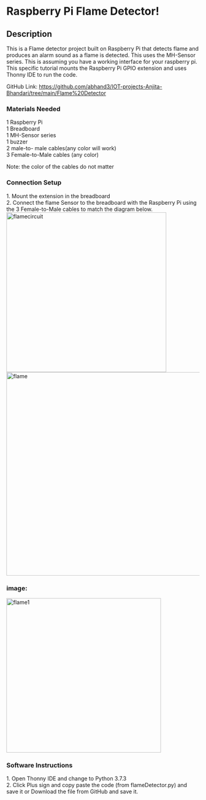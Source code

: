<h1>Raspberry Pi Flame Detector!</h1>

<h2>Description</h2>

<p>This is a Flame detector project built on Raspberry Pi that detects flame and produces an alarm sound as a flame is detected. This uses the MH-Sensor series. This is assuming you have a working interface for your raspberry pi. This specific tutorial mounts the Raspberry Pi GPIO extension and uses Thonny IDE to run the code.</p>

GitHub Link: https://github.com/abhand3/IOT-projects-Anjita-Bhandari/tree/main/Flame%20Detector

<h3>Materials Needed</h3>
1 Raspberry Pi </br>
1 Breadboard </br>
1 MH-Sensor series </br>
1 buzzer</br>
2 male-to- male cables(any color will work)</br>
3 Female-to-Male cables (any color)</br>
<p>Note: the color of the cables do not matter</p>

<h3>Connection Setup</h3>
1.	Mount the extension in the breadboard</br>
2.	Connect the flame Sensor to the breadboard with the Raspberry Pi using the 3 Female-to-Male cables to match the diagram below.</br>
<img width="417" alt="flamecircuit" src="https://user-images.githubusercontent.com/88409698/167450321-dd621bd1-b2f0-4bd0-96ea-9e583f1de8bd.png">


<img width="531" alt="flame" src="https://user-images.githubusercontent.com/88409698/167448766-b9cb1dd3-8283-48f9-be43-e3b5b90dc780.png">

<h3>image:</h3>
<img width="403" alt="flame1" src="https://user-images.githubusercontent.com/88409698/167449755-23c47591-1977-43fa-a661-7aa466767631.png">

<h3>Software Instructions</h3>
1.	Open Thonny IDE and change to Python 3.7.3</br>
2.	Click Plus sign and copy paste the code (from flameDetector.py) and save it or 
Download the file from GitHub and save it.</br>


